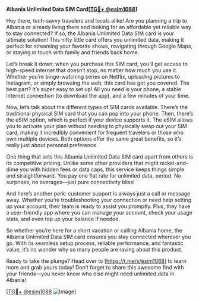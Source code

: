 **Albania Unlimited Data SIM Card[[TG💪+ @esim1088](https://t.me/s/esim1088)]**

Hey there, tech-savvy travelers and locals alike! Are you planning a trip to Albania or already living there and looking for an affordable yet reliable way to stay connected? If so, the Albania Unlimited Data SIM card is your ultimate solution! This nifty little card offers you unlimited data, making it perfect for streaming your favorite shows, navigating through Google Maps, or staying in touch with family and friends back home.

Let’s break it down: when you purchase this SIM card, you’ll get access to high-speed internet that doesn’t stop, no matter how much you use it. Whether you’re binge-watching series on Netflix, uploading pictures to Instagram, or simply browsing the web, this card has got you covered. The best part? It’s super easy to set up! All you need is your phone, a stable internet connection (to download the app), and a few minutes of your time.

Now, let’s talk about the different types of SIM cards available. There’s the traditional physical SIM card that you can pop into your phone. Then, there’s the eSIM option, which is perfect if your device supports it. The eSIM allows you to activate your plan without needing to physically swap out your SIM card, making it incredibly convenient for frequent travelers or those who own multiple devices. Both options offer the same great benefits, so it’s really just about personal preference.

One thing that sets this Albania Unlimited Data SIM card apart from others is its competitive pricing. Unlike some other providers that might nickel-and-dime you with hidden fees or data caps, this service keeps things simple and straightforward. You pay one flat rate for unlimited data, period. No surprises, no overages—just pure connectivity bliss!

And here’s another perk: customer support is always just a call or message away. Whether you’re troubleshooting your connection or need help setting up your account, their team is ready to assist you promptly. Plus, they have a user-friendly app where you can manage your account, check your usage stats, and even top up your balance if needed.

So whether you’re here for a short vacation or calling Albania home, the Albania Unlimited Data SIM card ensures you stay connected wherever you go. With its seamless setup process, reliable performance, and fantastic value, it’s no wonder why so many people are raving about this product.

Ready to take the plunge? Head over to [https://t.me/s/esim1088] to learn more and grab yours today! Don’t forget to share this awesome find with your friends—you never know who else might need unlimited data in Albania!

[[TG💪+ @esim1088](https://t.me/s/esim1088) ![Image](https://i.postimg.cc/Y0z9fWf4/image.png)]